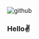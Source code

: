 ![github](https://img.shields.io/badge/GitHub-000000?style=for-the-badge&logo=GitHub&logoColor=white)
### Hello✌

